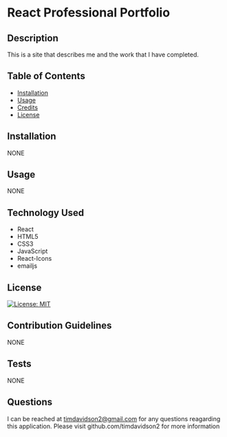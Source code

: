 # React Professional Portfolio

## Description

This is a site that describes me and the work that I have completed.

## Table of Contents

- [Installation](#installation)
- [Usage](#usage)
- [Credits](#credits)
- [License](#license)

## Installation

NONE

## Usage

NONE

## Technology Used

- React
- HTML5
- CSS3
- JavaScript
- React-Icons
- emailjs

## License

[![License: MIT](https://img.shields.io/badge/License-MIT-yellow.svg)](https://opensource.org/licenses/MIT)

## Contribution Guidelines

NONE

## Tests

NONE

## Questions

I can be reached at timdavidson2@gmail.com for any questions reagarding this application.
Please visit github.com/timdavidson2 for more information

